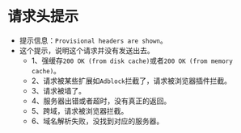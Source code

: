 # 请求头提示
* 提示信息：`Provisional headers are shown`。
* 这个提示，说明这个请求并没有发送出去。
    - 1、强缓存`200 OK (from disk cache)`或者`200 OK (from memory cache)`。
    - 2、请求被某些扩展如`Adblock`拦截了，请求被浏览器插件拦截。
    - 3、请求被墙了。
    - 4、服务器出错或者超时，没有真正的返回。
    - 5、跨域，请求被浏览器拦截。
    - 6、域名解析失败，没找到对应的服务器。
